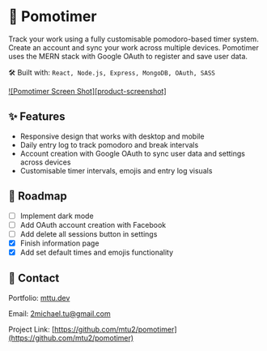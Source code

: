<!-- ABOUT THE PROJECT -->
# :tomato: Pomotimer

Track your work using a fully customisable pomodoro-based timer system. Create an account and sync your work across multiple devices. Pomotimer uses the MERN stack with Google OAuth to register and save user data.

🛠 Built with: `React, Node.js, Express, MongoDB, OAuth, SASS`

[![Pomotimer Screen Shot][product-screenshot]](https://pomotimer.mttu.dev)

<!-- FEATURES -->
## ✨ Features

- Responsive design that works with desktop and mobile
- Daily entry log to track pomodoro and break intervals
- Account creation with Google OAuth to sync user data and settings across devices
- Customisable timer intervals, emojis and entry log visuals

<!-- ROADMAP -->
## 🚧 Roadmap

- [ ] Implement dark mode
- [ ] Add OAuth account creation with Facebook
- [ ] Add delete all sessions button in settings
- [X] Finish information page
- [X] Add set default times and emojis functionality

<!-- CONTACT -->
## 💬 Contact

Portfolio: [mttu.dev](https://mttu.dev)

Email: 2michael.tu@gmail.com

Project Link: [https://github.com/mtu2/pomotimer](https://github.com/mtu2/pomotimer)


